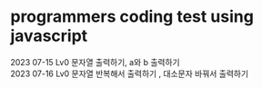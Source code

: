 # programmers coding test using javascript
2023 07-15 Lv0 문자열 출력하기, a와 b 출력하기 <br>
2023 07-16 Lv0 문자열 반복해서 출력하기 , 대소문자 바꿔서 출력하기

